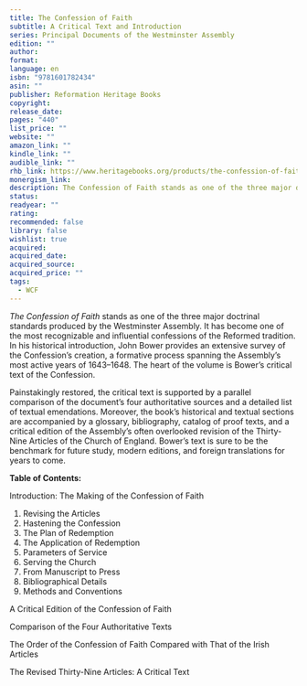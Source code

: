 ```yaml
---
title: The Confession of Faith
subtitle: A Critical Text and Introduction
series: Principal Documents of the Westminster Assembly
edition: ""
author: 
format: 
language: en
isbn: "9781601782434"
asin: ""
publisher: Reformation Heritage Books
copyright: 
release_date: 
pages: "440"
list_price: ""
website: ""
amazon_link: ""
kindle_link: ""
audible_link: ""
rhb_link: https://www.heritagebooks.org/products/the-confession-of-faith-a-critical-text-and-introduction-bower.html
monergism_link: 
description: The Confession of Faith stands as one of the three major doctrinal standards produced by the Westminster Assembly. It has become one of the most recognizable and influential confessions of the Reformed tradition. In his historical introduction, John Bower provides an extensive survey of the Confession’s creation, a formative process spanning the Assembly’s most active years of 1643–1648. The heart of the volume is Bower’s critical text of the Confession.
status: 
readyear: ""
rating: 
recommended: false
library: false
wishlist: true
acquired: 
acquired_date: 
acquired_source: 
acquired_price: ""
tags:
  - WCF
---
```

_The Confession of Faith_ stands as one of the three major doctrinal standards produced by the Westminster Assembly. It has become one of the most recognizable and influential confessions of the Reformed tradition. In his historical introduction, John Bower provides an extensive survey of the Confession’s creation, a formative process spanning the Assembly’s most active years of 1643–1648. The heart of the volume is Bower’s critical text of the Confession. 

Painstakingly restored, the critical text is supported by a parallel comparison of the document’s four authoritative sources and a detailed list of textual emendations. Moreover, the book’s historical and textual sections are accompanied by a glossary, bibliography, catalog of proof texts, and a critical edition of the Assembly’s often overlooked revision of the Thirty-Nine Articles of the Church of England. Bower’s text is sure to be the benchmark for future study, modern editions, and foreign translations for years to come.


**Table of Contents:** 

Introduction: The Making of the Confession of Faith

1. Revising the Articles
2. Hastening the Confession
3. The Plan of Redemption
4. The Application of Redemption
5. Parameters of Service
6. Serving the Church
7. From Manuscript to Press
8. Bibliographical Details
9. Methods and Conventions

A Critical Edition of the Confession of Faith

Comparison of the Four Authoritative Texts

The Order of the Confession of Faith Compared with That of the Irish Articles

The Revised Thirty-Nine Articles: A Critical Text